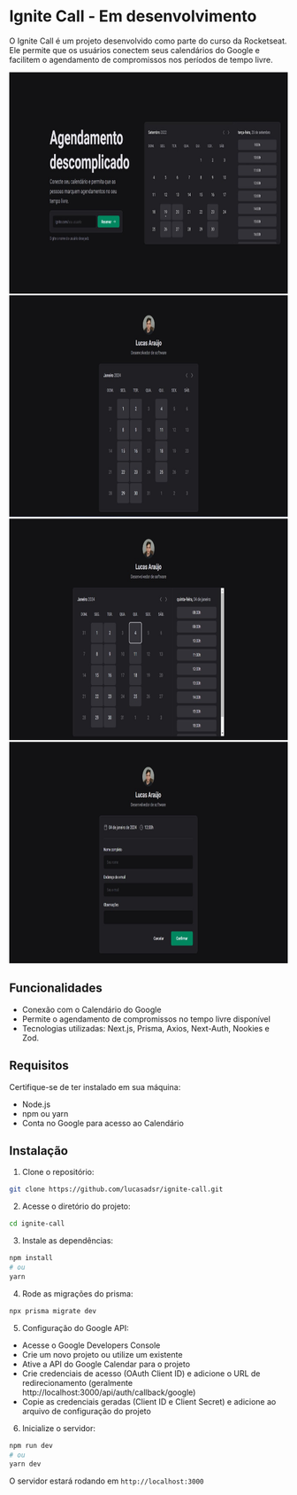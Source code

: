 # Ignite Call - Em desenvolvimento

O Ignite Call é um projeto desenvolvido como parte do curso da Rocketseat. Ele permite que os usuários conectem seus calendários do Google e facilitem o agendamento de compromissos nos períodos de tempo livre.

<div align="center">
  <img src="./public/print1.jpg" height="400px" />
  <img src="./public/print2.jpg" height="400px" />
  <img src="./public/print3.jpg" height="400px" />
  <img src="./public/print4.jpg" height="400px" />
</div>

## Funcionalidades

- Conexão com o Calendário do Google
- Permite o agendamento de compromissos no tempo livre disponível
- Tecnologias utilizadas: Next.js, Prisma, Axios, Next-Auth, Nookies e Zod.

## Requisitos

Certifique-se de ter instalado em sua máquina:

- Node.js
- npm ou yarn
- Conta no Google para acesso ao Calendário

## Instalação

1. Clone o repositório:

```bash
git clone https://github.com/lucasadsr/ignite-call.git
```

2. Acesse o diretório do projeto:

```bash
cd ignite-call
```

3. Instale as dependências:

```bash
npm install
# ou
yarn
```

4. Rode as migrações do prisma:

```bash
npx prisma migrate dev
```

5. Configuração do Google API:

- Acesse o Google Developers Console
- Crie um novo projeto ou utilize um existente
- Ative a API do Google Calendar para o projeto
- Crie credenciais de acesso (OAuth Client ID) e adicione o URL de redirecionamento (geralmente http://localhost:3000/api/auth/callback/google)
- Copie as credenciais geradas (Client ID e Client Secret) e adicione ao arquivo de configuração do projeto

6. Inicialize o servidor:

```bash
npm run dev
# ou
yarn dev
```

O servidor estará rodando em `http://localhost:3000`
